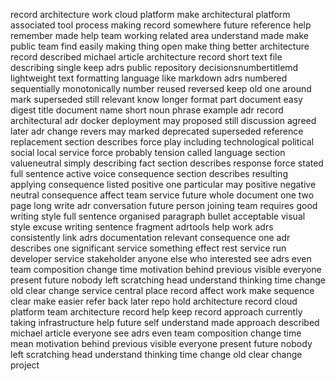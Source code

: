record architecture work cloud platform make architectural platform associated tool process making record somewhere future reference help remember made help team working related area understand made make public team find easily making thing open make thing better architecture record described michael article architecture record short text file describing single keep adrs public repository decisionsnumbertitlemd lightweight text formatting language like markdown adrs numbered sequentially monotonically number reused reversed keep old one around mark superseded still relevant know longer format part document easy digest title document name short noun phrase example adr record architectural adr docker deployment may proposed still discussion agreed later adr change revers may marked deprecated superseded reference replacement section describes force play including technological political social local service force probably tension called language section valueneutral simply describing fact section describes response force stated full sentence active voice consequence section describes resulting applying consequence listed positive one particular may positive negative neutral consequence affect team service future whole document one two page long write adr conversation future person joining team requires good writing style full sentence organised paragraph bullet acceptable visual style excuse writing sentence fragment adrtools help work adrs consistently link adrs documentation relevant consequence one adr describes one significant service something effect rest service run developer service stakeholder anyone else who interested see adrs even team composition change time motivation behind previous visible everyone present future nobody left scratching head understand thinking time change old clear change service central place record affect work make sequence clear make easier refer back later repo hold architecture record cloud platform team architecture record help keep record approach currently taking infrastructure help future self understand made approach described michael article everyone see adrs even team composition change time mean motivation behind previous visible everyone present future nobody left scratching head understand thinking time change old clear change project